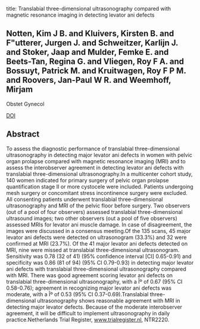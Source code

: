 title: Translabial three-dimensional ultrasonography compared with magnetic resonance imaging in detecting levator ani defects

## Notten, Kim J B. and Kluivers, Kirsten B. and F"utterer, Jurgen J. and Schweitzer, Karlijn J. and Stoker, Jaap and Mulder, Femke E. and Beets-Tan, Regina G. and Vliegen, Roy F A. and Bossuyt, Patrick M. and Kruitwagen, Roy F P M. and Roovers, Jan-Paul W R. and Weemhoff, Mirjam
Obstet Gynecol

<a href="https://doi.org/10.1097/AOG.0000000000000560">DOI</a>

## Abstract
To assess the diagnostic performance of translabial three-dimensional ultrasonography in detecting major levator ani defects in women with pelvic organ prolapse compared with magnetic resonance imaging (MRI) and to assess the interobserver agreement in detecting levator ani defects with translabial three-dimensional ultrasonography.In a multicenter cohort study, 140 women indicated for primary surgery of pelvic organ prolapse quantification stage II or more cystocele were included. Patients undergoing mesh surgery or concomitant stress incontinence surgery were excluded. All consenting patients underwent translabial three-dimensional ultrasonography and MRI of the pelvic floor before surgery. Two observers (out of a pool of four observers) assessed translabial three-dimensional ultrasound images; two other observers (out a pool of five observers) assessed MRIs for levator ani muscle damage. In case of disagreement, the images were discussed in a consensus meeting.Of the 135 scans, 45 major levator ani defects were detected on ultrasonogram (33.3%) and 32 were confirmed at MRI (23.7%). Of the 41 major levator ani defects detected on MRI, nine were missed at translabial three-dimensional ultrasonogram. Sensitivity was 0.78 (32 of 41) (95% confidence interval [CI] 0.65-0.91) and specificity was 0.86 (81 of 94) (95% CI 0.79-0.93) in detecting major levator ani defects with translabial three-dimensional ultrasonography compared with MRI. There was good agreement scoring levator ani defects on translabial three-dimensional ultrasonography, with a Îº of 0.67 (95% CI 0.58-0.76); agreement in recognizing major levator ani defects was moderate, with a Îº of 0.53 (95% CI 0.37-0.69).Translabial three-dimensional ultrasonography shows reasonable agreement with MRI in detecting major levator defects. Because of the moderate interobserver agreement, it will be difficult to implement ultrasonography in daily practice.Netherlands Trial Register, www.trialregister.nl, NTR2220.


